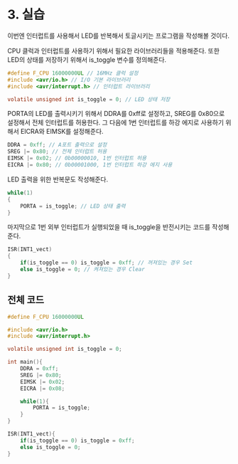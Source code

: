 # 3. 실습

이번엔 인터럽트를 사용해서 LED를 반복해서 토글시키는 프로그램을 작성해볼 것이다.

CPU 클럭과 인터럽트를 사용하기 위해서 필요한 라이브러리들을 적용해준다. 또한 LED의 상태를 저장하기 위해서 is_toggle 변수를 정의해준다.

```c
#define F_CPU 16000000UL // 16MHz 클럭 설정
#include <avr/io.h> // I/O 기본 라이브러리
#include <avr/interrupt.h> // 인터럽트 라이브러리

volatile unsigned int is_toggle = 0; // LED 상태 저장
```

PORTA의 LED를 출력시키기 위해서 DDRA를 0xff로 설정하고, SREG를 0x80으로 설정해서 전체 인터럽트를 허용한다.
그 다음에 1번 인터럽트를 하강 에지로 사용하기 위해서 EICRA와 EIMSK를 설정해준다.

```c
DDRA = 0xff; // A포트 출력으로 설정
SREG |= 0x80; // 전체 인터럽트 허용
EIMSK |= 0x02; // 0b00000010, 1번 인터럽트 허용
EICRA |= 0x80; // 0b00001000, 1번 인터럽트 하강 에지 사용
```

LED 출력을 위한 반복문도 작성해준다.

```c
while(1)
{
    PORTA = is_toggle; // LED 상태 출력
}
```

마지막으로 1번 외부 인터럽트가 실행되었을 때 is_toggle을 반전시키는 코드를 작성해준다.

```c
ISR(INT1_vect)
{
    if(is_toggle == 0) is_toggle = 0xff; // 꺼져있는 경우 Set
    else is_toggle = 0; // 켜져있는 경우 Clear
}
```

## 전체 코드

```c
#define F_CPU 16000000UL

#include <avr/io.h>
#include <avr/interrupt.h>

volatile unsigned int is_toggle = 0;

int main(){
    DDRA = 0xff;
    SREG |= 0x80;
    EIMSK |= 0x02;
    EICRA |= 0x08;

    while(1){
        PORTA = is_toggle;
    }
}

ISR(INT1_vect){
    if(is_toggle == 0) is_toggle = 0xff;
    else is_toggle = 0;
}
```
